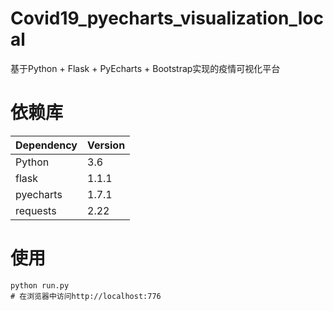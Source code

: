 # Covid19_pyecharts_visualization_local
基于Python + Flask + PyEcharts + Bootstrap实现的疫情可视化平台

# 依赖库
| Dependency | Version |  
| ------ |------|  
| Python | 3.6 |
| flask | 1.1.1 |
| pyecharts | 1.7.1 |
| requests | 2.22 |


# 使用
```
python run.py
# 在浏览器中访问http://localhost:776
```
